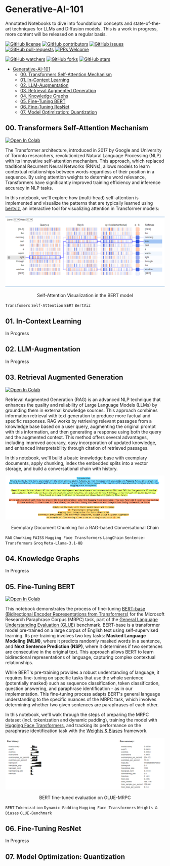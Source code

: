 # Generative-AI-101

Annotated Notebooks to dive into foundational concepts and state-of-the-art techniques for LLMs and Diffusion models. This is a work in progress, more content will be released on a regular basis.

[![GitHub license](https://img.shields.io/github/license/dcarpintero/generative-ai-101.svg)](https://github.com/dcarpintero/generative-ai-101/blob/master/LICENSE)
[![GitHub contributors](https://img.shields.io/github/contributors/dcarpintero/generative-ai-101.svg)](https://GitHub.com/dcarpintero/generative-ai-101/graphs/contributors/)
[![GitHub issues](https://img.shields.io/github/issues/dcarpintero/generative-ai-101.svg)](https://GitHub.com/dcarpintero/generative-ai-101/issues/)
[![GitHub pull-requests](https://img.shields.io/github/issues-pr/dcarpintero/generative-ai-101.svg)](https://GitHub.com/dcarpintero/generative-ai-101/pulls/)
[![PRs Welcome](https://img.shields.io/badge/PRs-welcome-brightgreen.svg?style=flat-square)](http://makeapullrequest.com)

[![GitHub watchers](https://img.shields.io/github/watchers/dcarpintero/generative-ai-101.svg?style=social&label=Watch)](https://GitHub.com/dcarpintero/generative-ai-101/watchers/)
[![GitHub forks](https://img.shields.io/github/forks/dcarpintero/generative-ai-101.svg?style=social&label=Fork)](https://GitHub.com/dcarpintero/generative-ai-101/network/)
[![GitHub stars](https://img.shields.io/github/stars/dcarpintero/generative-ai-101.svg?style=social&label=Star)](https://GitHub.com/dcarpintero/generative-ai-101/stargazers/)

- [Generative-AI-101](#generative-ai-101)
  - [00. Transformers Self-Attention Mechanism](#00-transformers-self-attention-mechanism)
  - [01. In-Context Learning](#01-in-context-learning)
  - [02. LLM-Augmentation](#02-llm-augmentation)
  - [03. Retrieval Augmented Generation](#03-retrieval-augmented-generation)
  - [04. Knowledge Graphs](#04-knowledge-graphs)
  - [05. Fine-Tuning BERT](#05-fine-tuning-bert)
  - [06. Fine-Tuning ResNet](#06-fine-tuning-resnet)
  - [07. Model Optimization: Quantization](#07-model-optimization-quantization)

## 00. Transformers Self-Attention Mechanism

[![Open In Colab](https://colab.research.google.com/assets/colab-badge.svg)](https://colab.research.google.com/github/dcarpintero/generative-ai-101/blob/main/00_transformers_self_attention.ipynb)

The Transformer architecture, introduced in 2017 by Google and University of Toronto researchers, revolutionized Natural Language Processing (NLP) with its innovative self-attention mechanism. This approach, which replaced traditional Recurrent Neural Networks (RNNs), allows models to learn contextual relationships between words regardless of their position in a sequence. By using attention weights to determine word relevance, Transformers have significantly improved training efficiency and inference accuracy in NLP tasks.

In this notebook, we'll explore how (multi-head) self-attention is implemented and visualize the patterns that are typically learned using [bertviz](https://pypi.org/project/bertviz/), an interactive tool for visualizing attention in Transformer models:

<p align="center">
  <img src="./static/self_attention_s1.png">
</p>
<p align="center">Self-Attention Visualization in the BERT model</p>

`Transfomers` `Self-Attention` `BERT` `BertViz`

## 01. In-Context Learning

In Progress

## 02. LLM-Augmentation

In Progress

## 03. Retrieval Augmented Generation

[![Open In Colab](https://colab.research.google.com/assets/colab-badge.svg)](https://colab.research.google.com/github/dcarpintero/generative-ai-101/blob/main/03_retrieval_augmented_generation.ipynb)

Retrieval Augmented Generation (RAG) is an advanced NLP technique that enhances the quality and reliability of Large Language Models (LLMs) by grounding them in external knowledge sources. This approach combines information retrieval with text generation to produce more factual and specific responses. RAG works by retrieving relevant passages from a knowledge base based on a user query, augmenting the original prompt with this information, and then generating a response using both the query and the augmented context. This method offers several advantages, including improved accuracy, easy incorporation of updated knowledge, and enhanced interpretability through citation of retrieved passages.

In this notebook, we'll build a basic knowledge base with exemplary documents, apply chunking, index the embedded splits into a vector storage, and build a conversational chain with history.

<p align="center">
  <img src="./static/rag_chunking.png">
</p>
<p align="center">Exemplary Document Chunking for a RAG-based Conversational Chain</p>

`RAG` `Chunking` `FAISS` `Hugging Face Transformers` `LangChain` `Sentence-Transformers` `Groq` `Meta-Llama-3.1-8B`

## 04. Knowledge Graphs

In Progress

## 05. Fine-Tuning BERT

[![Open In Colab](https://colab.research.google.com/assets/colab-badge.svg)](https://colab.research.google.com/github/dcarpintero/generative-ai-101/blob/main/05_fine_tuning_bert.ipynb)

This notebook demonstrates the process of fine-tuning [BERT-base (Bidirectional Encoder Representations from Transformers)](https://arxiv.org/abs/1810.04805) for the Microsoft Research Paraphrase Corpus (MRPC) task, part of the [General Language Understanding Evaluation (GLUE)](https://gluebenchmark.com/) benchmark. BERT-base is a transformer model pre-trained on a large corpus of English text using self-supervised learning. Its pre-training involves two key tasks: **Masked Language Modeling (MLM)**, where it predicts randomly masked words in a sentence, and **Next Sentence Prediction (NSP)**, where it determines if two sentences are consecutive in the original text. This approach allows BERT to learn bidirectional representations of language, capturing complex contextual relationships.

While BERT's pre-training provides a robust understanding of language, it requires fine-tuning on specific tasks that use the whole sentence (potentially masked) such as sequence classification, token classification, question answering, and paraphrase identification - as in our implementation. This fine-tuning process adapts BERT's general language understanding to the specific nuances of the MRPC task, which involves determining whether two given sentences are paraphrases of each other.

In this notebook, we'll walk through the steps of preparing the MRPC dataset (incl. tokenization and dynamic padding), training the model with [Hugging Face Transformers](https://huggingface.co/docs/transformers/index), and tracking its performance on the paraphrase identification task with the [Weights & Biases](https://wandb.ai/site) framework.

<p align="center">
  <img src="./static/fine_tuning_bert_wandb.png">
</p>
<p align="center">BERT fine-tuned evaluation on GLUE-MRPC</p>

`BERT` `Tokenization` `Dynamic-Padding` `Hugging Face Transformers` `Weights & Biases` `GLUE-Benchmark` 

## 06. Fine-Tuning ResNet

In Progress

## 07. Model Optimization: Quantization




